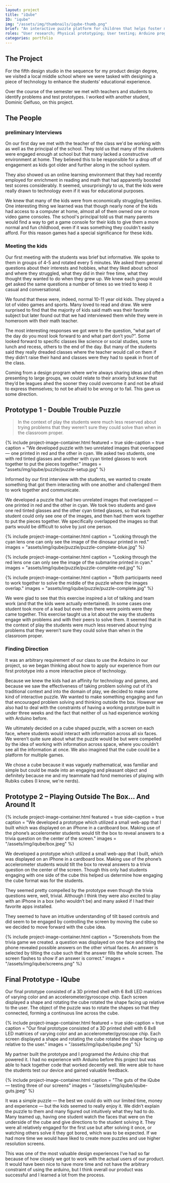 ```yaml
---
layout: project
title: "iQube"
ID: "iqube"
img: "/assets/img/thumbnails/iqube-thumb.png"
brief: "An interactive puzzle platform for children that helps foster mental agility and problem solving skills."
roles: "User research; Physical prototyping; User testing; Arduino programming"
categories: portfolio
---
```


## The Project

For the fifth design studio in the sequence for my product design degree, we visited a local middle school where we were tasked with designing a piece of technology to enhance the students’ educational experience.

Over the course of the semester we met with teachers and students to identify problems and test prototypes. I worked with another student, Dominic Gelfuso, on this project.

## The People

### preliminary Interviews

On our first day we met with the teacher of the class we'd be working with as well as the principal of the school. They told us that many of the students were engaged enough at school but that many lacked a constructive environment at home. They believed this to be responsible for a drop off of engagement as kids got older and further along in the school system.

They also showed us an online learning environment that they had recently employed for enrichment in reading and math that had apparently boosted test scores considerably. It seemed, unsurprisingly to us, that the kids were really drawn to technology even if it was for educational purposes.

We knew that many of the kids were from economically struggling families. One interesting thing we learned was that though nearly none of the kids had access to a computer at home, almost all of them owned one or more video game consoles. The school's principal told us that many parents would find a way to get a game console for their kids to give them a more normal and fun childhood, even if it was something they couldn't easily afford. For this reason games had a special significance for these kids.

### Meeting the kids

Our first meeting with the students was brief but informative. We spoke to them in groups of 4-5 and rotated every 5 minutes. We asked them general questions about their interests and hobbies, what they liked about school and where they struggled, what they did in their free time, what they thought they wanted to do when they grew up. We knew each group would get asked the same questions a number of times so we tried to keep it casual and conversational.

We found that these were, indeed, normal 10-11 year old kids. They played a lot of video games and sports. Many loved to read and draw. We were surprised to find that the majority of kids said math was their favorite subject but later found out that we had interviewed them while they were in homeroom with their math teacher.

The most interesting responses we got were to the question, “what part of the day do you most look forward to and what part don’t you?”. Some looked forward to specific classes like science or social studies, some to lunch and recess, others to the end of the day. But many of the students said they really dreaded classes where the teacher would call on them if they didn’t raise their hand and classes were they had to speak in front of the class.

Coming from a design program where we’re always sharing ideas and often presenting to large groups, we could relate to their anxiety but knew that they’d be leagues ahed the sooner they could overcome it and not be afraid to express themselves; to not be afraid to be wrong or to fail. This gave us some direction.

## Prototype 1 - Double Trouble Puzzle

> In the context of play the students were much less reserved about trying problems that they weren’t sure they could solve than when in the classroom proper.

{%
	include project-image-container.html
	featured = true
	side-caption = true
	caption = "We developed puzzle with two unrelated images that overlapped — one printed in red and the other in cyan. We asked two students, one with red tinted glasses and another with cyan tinted glasses to work together to put the pieces together."
	images = "assets/img/iqube/puzzle/puzzle-setup.jpg"
%}

Informed by our first interview with the students, we wanted to create something that got them interacting with one another and challenged them to work together and communicate.

We developed a puzzle that had two unrelated images that overlapped — one printed in red and the other in cyan. We took two students and gave one red tinted glasses and the other cyan tinted glasses, so that each student could only see one of the images, and then had them work together to put the pieces together. We specifically overlapped the images so that parts would be difficult to solve by just one person.

{%
	include project-image-container.html
	caption = "Looking through the cyan lens one can only see the image of the dinosaur printed in red."
	images = "assets/img/iqube/puzzle/puzzle-complete-blue.jpg"
%}

{%
	include project-image-container.html
	caption = "Looking through the red lens one can only see the image of the submarine printed in cyan."
	images = "assets/img/iqube/puzzle/puzzle-complete-red.jpg"
%}

{%
	include project-image-container.html
	caption = "Both participants need to work together to solve the middle of the puzzle where the images overlap."
	images = "assets/img/iqube/puzzle/puzzle-complete.jpg"
%}

We were glad to see that this exercise inspired a lot of talking and team work (and that the kids were actually entertained). In some cases one student took more of a lead but even then there were points were they came together. This exercise taught us a lot about the way the students engage with problems and with their peers to solve them. It seemed that in the context of play the students were much less reserved about trying problems that they weren’t sure they could solve than when in the classroom proper.

### Finding Direction

It was an arbitrary requirement of our class to use the Arduino in our project, so we began thinking about how to apply our experience from our first prototype into a more interactive piece of technology.

Because we knew the kids had an affinity for technology and games, and because we saw the effectiveness of taking problem solving out of it’s traditional context and into the domain of play, we decided to make some kind of interactive puzzle. We wanted to make something engaging and fun that encouraged problem solving and thinking outside the box. However we also had to deal with the constraints of having a working prototype built in under three weeks and the fact that neither of us had experience working with Arduino before.

We ultimately decided on a cube shaped puzzle, with a screen on each face, where students would interact with information across all six faces. We weren’t quite sure about what the puzzle would be but were compelled by the idea of working with information across space, where you couldn’t see all the information at once. We also imagined that the cube could be a platform for multiple games.

We chose a cube because it was vaguely mathematical, was familiar and simple but could be made into an engaging and pleasant object and definitely because me and my teammate had fond memories of playing with Rubiks cubes (I know, we're nerds).

## Prototype 2 – Playing Outside The Box… And Around It

{%
	include project-image-container.html
	featured = true
	side-caption = true
	caption = "We developed a prototype which utilized a small web-app that I built which was displayed on an iPhone in a cardboard box. Making use of the phone’s accelerometer students would tilt the box to reveal answers to a trivia question on the center of the screen."
	images = "/assets/img/iqube/box.jpeg"
%}

We developed a prototype which utilized a small web-app that I built, which was displayed on an iPhone in a cardboard box. Making use of the phone’s accelerometer students would tilt the box to reveal answers to a trivia question on the center of the screen. Though this only had students engaging with one side of the cube this helped us determine how engaging the cube format was for the students.

They seemed pretty compelled by the prototype even though the trivia questions were, well, trivial. Although I think they were also excited to play with an iPhone in a box (who wouldn’t be) and many asked if I had their favorite apps installed.

They seemed to have an intuitive understanding of tilt based controls and did seem to be engaged by controlling the screen by moving the cube so we decided to move forward with the cube idea.

{%
	include project-image-container.html
	caption = "Screenshots from the trivia game we created. a question was displayed on one face and tilting the phone revealed possible answers on the other virtual faces. An answer is selected by tilting the cube such that the answer fills the whole screen. The screen flashes to show if an answer is correct."
	images = "/assets/img/iqube/screens.png"
%}

## Final Prototype - IQube

Our final prototype consisted of a 3D printed shell with 6 8x8 LED matrices of varying color and an accelerometer/gyroscope chip. Each screen displayed a shape and rotating the cube rotated the shape facing up relative to the user. The object of the puzzle was to rotate the shapes so that they connected, forming a continuous line across the cube.

{%
	include project-image-container.html
	featured = true
	side-caption = true
	caption = "Our final prototype consisted of a 3D printed shell with 6 8x8 LED matrices of varying color and an accelerometer/gyroscope chip. Each screen displayed a shape and rotating the cube rotated the shape facing up relative to the user."
	images = "/assets/img/iqube/iqube.png"
%}

My partner built the prototype and I programed the Arduino chip that powered it. I had no experience with Arduino before this project but was able to hack together code that worked decently well. We were able to have the students test our device and gained valuable feedback.

{%
	include project-image-container.html
	caption = "The guts of the iQube — testing three of our screens"
	images = "/assets/img/iqube/iqube-guts.jpeg"
%}

It was a simple puzzle — the best we could do with our limited time, money and experience — but the kids seemed to really enjoy it. We didn’t explain the puzzle to them and many figured out intuitively what they had to do. Many teamed up, having one student watch the faces that were on the underside of the cube and give directions to the student solving it. They were all relatively engaged for the first use but after solving it once, or watching others solve it they got bored, which was to be expected. If we had more time we would have liked to create more puzzles and use higher resolution screens.

This was one of the most valuable design experiences I’ve had so far because of how closely we got to work with the actual users of our product. It would have been nice to have more time and not have the arbitrary constraint of using the arduino, but I think overall our product was successful and I learned a lot from the process.